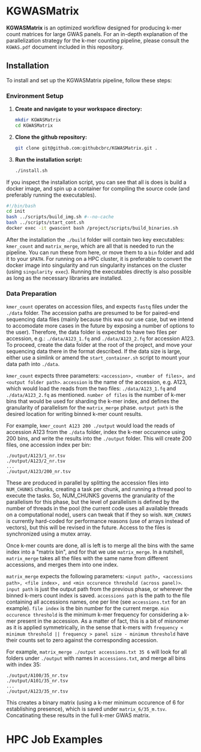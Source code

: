 
# KGWASMatrix

**KGWASMatrix** is an optimized workflow designed for producing k-mer count matrices for large GWAS panels. For an in-depth explanation of the parallelization strategy for the k-mer counting pipeline, please consult the `KGWAS.pdf` document included in this repository.

## Installation

To install and set up the KGWASMatrix pipeline, follow these steps:

### Environment Setup

1. **Create and navigate to your workspace directory:**
   ```bash
   mkdir KGWASMatrix
   cd KGWASMatrix
   ```


2. **Clone the github repository:**
   ```bash
   git clone git@github.com:githubcbrc/KGWASMatrix.git .
   ```

3. **Run the installation script:**

   ```bash
   ./install.sh
   ```

If you inspect the installation script, you can see that all is does is build a docker image, and spin up a container for compiling the source code (and preferably running the executables).
   ```bash
   #!/bin/bash
   cd init
   bash ../scripts/build_img.sh #--no-cache
   bash ../scripts/start_cont.sh
   docker exec -it gwascont bash /project/scripts/build_binaries.sh
   ```
After the installation the ``./build`` folder will contain two key executables:
``kmer_count`` and ``matrix_merge``, which are all that is needed to run the pipeline. You can run these from here, or move them to a ``bin`` folder and add it to your ``$PATH``. For running on a HPC cluster, it is preferable to convert the docker image into singularity and run singularity instances on the cluster (using ``singularity exec``). Running the executables directly is also possible as long as the necessary libraries are installed.

### Data Preparation

`kmer_count` operates on accession files, and expects ``fastq`` files under the `./data` folder. The accession paths are presumed to be for paired-end sequencing data files (mainly because this was our use case, but we intend to accomodate more cases in the future by exposing a number of options to the user). Therefore, the data folder is expected to have two files per accession, e.g.: `./data/A123_1.fq` and `./data/A123_2.fq` for accession A123. To proceed, create the data folder at the root of the project, and move your sequencing data there in the format described. If the data size is large, either use a simlink or amend the ``start_container.sh`` script to mount your data path into `./data`. 

`kmer_count` expects three parameters: `<accession>, <number of files>, and <output folder path>`. `accession` is the name of the accession, e.g. A123, which would load the reads from the two files: `./data/A123_1.fq` and `./data/A123_2.fq` as mentioned. `number of files` is the number of k-mer bins that would be used for sharding the k-mer index, and defines the granularity of parallelism for the ``matrix_merge`` phase. `output path` is the desired location for writing binned k-mer count results.

For example, `kmer_count A123 200 ./output` would load the reads of accession A123 from the `./data` folder, index the k-mer occurence using 200 bins, and write the results into the `./output` folder. This will create 200 files, one accession index per bin:

```
./output/A123/1_nr.tsv
./output/A123/2_nr.tsv
...
./output/A123/200_nr.tsv
```

These are produced in parallel by splitting the accession files into `NUM_CHUNKS` chunks, creating a task per chunk, and running a thread pool to execute the tasks. So, NUM_CHUNKS governs the granularity of the parallelism for this phase, but the level of parallelism is defined by the number of threads in the pool (the current code uses all available threads on a computational node), users can tweak that if they so wish. `NUM_CHUNKS` is currently hard-coded for performance reasons (use of arrays instead of vectors), but this will be revised in the future. Access to the files is synchronized using a mutex array.

Once k-mer counts are done, all is left is to merge all the bins with the same index into a "matrix bin", and for that we use ``matrix_merge``. In a nutshell, `matrix_merge` takes all the files with the same name from different accessions, and merges them into one index.

`matrix_merge` expects the following parameters: `<input path>, <accessions path>, <file index>, and <min occurence threshold (across panel)>`. `input path` is just the output path from the previous phase, or wherever the binned k-mers count index is saved. `accessions path` is the path to the file containing all accessions names, one per line (see ``accessions.txt`` for an example). `file index` is the bin number for the current merge. `min occurence threshold` is the minimum k-mer frequency for considering a k-mer present in the accession. As a matter of fact, this is a bit of misnomer as it is applied symmetrically, in the sense that k-mers with ``frequency < minimum threshold || frequency > panel size - minimum threshold`` have their counts set to zero against the corresponding accession.

For example, `matrix_merge ./output accessions.txt 35 6` will look for all folders under `./output` with names in `accessions.txt`, and merge all bins with index 35:  
```
./output/A100/35_nr.tsv
./output/A101/35_nr.tsv
...
./output/A123/35_nr.tsv
```
This creates a binary matrix (using a k-mer minimum occurence of 6 for establishing presence), which is saved under `matrix_6/35_m.tsv`. Concatinating these results in the full k-mer GWAS matrix.






# HPC Job Examples
